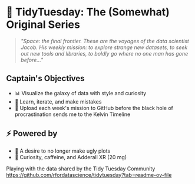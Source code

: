 # 🖖 TidyTuesday: The (Somewhat) Original Series

> *"Space: the final frontier. These are the voyages of the data scientist Jacob. His weekly mission: to explore strange new datasets, to seek out new tools and libraries, to boldly go where no one man has gone before..."*

## Captain's Objectives
- 📊 Visualize the galaxy of data with style and curiosity
- 🧠 Learn, iterate, and make mistakes
- 📁 Upload each week's mission to GitHub before the black hole of procrastination sends me to the Kelvin Timeline

## ⚡ Powered by
- 🧬 A desire to no longer make ugly plots
- 🧠 Curiosity, caffeine, and Adderall XR (20 mg)

Playing with the data shared by the Tidy Tuesday Community https://github.com/rfordatascience/tidytuesday?tab=readme-ov-file